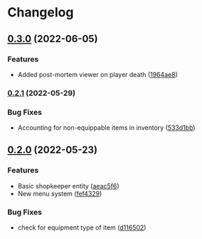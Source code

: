 # Changelog

## [0.3.0](https://github.com/tigwyk/EscapeFromRoguelikes/compare/v0.2.1...v0.3.0) (2022-06-05)


### Features

* Added post-mortem viewer on player death ([1964ae8](https://github.com/tigwyk/EscapeFromRoguelikes/commit/1964ae84cd683c81c3640b265862c22ec3e6eafb))

### [0.2.1](https://github.com/tigwyk/EscapeFromRoguelikes/compare/v0.2.0...v0.2.1) (2022-05-29)


### Bug Fixes

* Accounting for non-equippable items in inventory ([533d1bb](https://github.com/tigwyk/EscapeFromRoguelikes/commit/533d1bb2469c27362dd82f047de5bef8bc75526e))

## [0.2.0](https://github.com/tigwyk/EscapeFromRoguelikes/compare/v0.1.20...v0.2.0) (2022-05-23)


### Features

* Basic shopkeeper entity ([aeac5f6](https://github.com/tigwyk/EscapeFromRoguelikes/commit/aeac5f60cbc0a636fbef2da93f358d1a35522017))
* New menu system ([fef4329](https://github.com/tigwyk/EscapeFromRoguelikes/commit/fef4329ce15927683b75ad3f33d66565c956aad9))


### Bug Fixes

* check for equipment type of item ([d116502](https://github.com/tigwyk/EscapeFromRoguelikes/commit/d116502a69c3631ad978caf26747ea1aa529d4a8))
